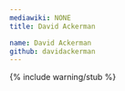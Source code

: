 ```yaml
---
mediawiki: NONE
title: David Ackerman

name: David Ackerman
github: davidackerman
---
```


{% include warning/stub %}
